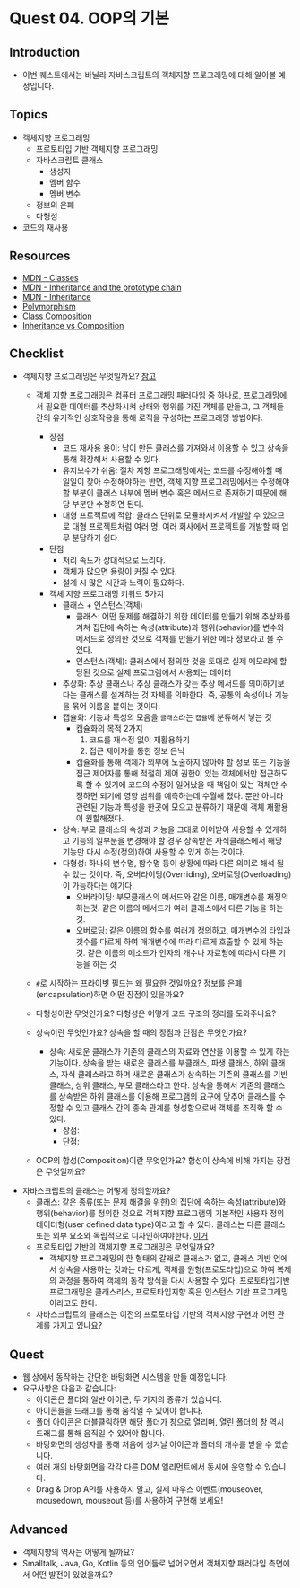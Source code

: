 # Quest 04. OOP의 기본

## Introduction
* 이번 퀘스트에서는 바닐라 자바스크립트의 객체지향 프로그래밍에 대해 알아볼 예정입니다.

## Topics
* 객체지향 프로그래밍
  * 프로토타입 기반 객체지향 프로그래밍
  * 자바스크립트 클래스
    * 생성자
    * 멤버 함수
    * 멤버 변수
  * 정보의 은폐
  * 다형성
* 코드의 재사용

## Resources
* [MDN - Classes](https://developer.mozilla.org/ko/docs/Web/JavaScript/Reference/Classes)
* [MDN - Inheritance and the prototype chain](https://developer.mozilla.org/ko/docs/Web/JavaScript/Inheritance_and_the_prototype_chain)
* [MDN - Inheritance](https://developer.mozilla.org/ko/docs/Learn/JavaScript/Objects/Inheritance)
* [Polymorphism](https://medium.com/@viktor.kukurba/object-oriented-programming-in-javascript-3-polymorphism-fb564c9f1ce8)
* [Class Composition](https://alligator.io/js/class-composition/)
* [Inheritance vs Composition](https://woowacourse.github.io/javable/post/2020-05-18-inheritance-vs-composition/)

## Checklist
* 객체지향 프로그래밍은 무엇일까요? 
[참고](https://jeong-pro.tistory.com/95)
  * 객체 지향 프로그래밍은 컴퓨터 프로그래밍 패러다임 중 하나로, 프로그래밍에서 필요한 데이터를 추상화시켜 상태와 행위를 가진 객체를 만들고, 그 객체들 간의 유기적인 상호작용을 통해 로직을 구성하는 프로그래밍 방법이다.
    * 장점
      * 코드 재사용 용이: 남이 만든 클래스를 가져와서 이용할 수 있고 상속을 통해 확장해서 사용할 수 있다.
      * 유지보수가 쉬움: 절차 지향 프로그래밍에서는 코드를 수정해야할 때 일일이 찾아 수정해야하는 반면, 객체 지향 프로그래밍에서는 수정해야 할 부분이 클래스 내부에 멤버 변수 혹은 메서드로 존재하기 때문에 해당 부분만 수정하면 된다.
      * 대형 프로젝트에 적합: 클래스 단위로 모듈화시켜서 개발할 수 있으므로 대형 프로젝트처럼 여러 명, 여러 회사에서 프로젝트를 개발할 때 업무 분담하기 쉽다.
    * 단점
      * 처리 속도가 상대적으로 느리다.
      * 객체가 많으면 용량이 커질 수 있다.
      * 설계 시 많은 시간과 노력이 필요하다.   
    * 객체 지향 프로그래밍 키워드 5가지
      * 클래스 + 인스턴스(객체)
        * 클래스: 어떤 문제를 해결하기 위한 데이터를 만들기 위해 추상화를 겨쳐 집단에 속하는 속성(attribute)과 행위(behavior)를 변수와 메서드로 정의한 것으로 객체를 만들기 위한 메타 정보라고 볼 수 있다.
        * 인스턴스(객체): 클래스에서 정의한 것을 토대로 실제 메모리에 할당된 것으로 실제 프로그램에서 사용되는 데이터
      * 추상화: 추상 클래스나 추상 클래스가 갖는 추상 메서드를 의미하기보다는 클래스를 설계하는 것 자체를 의마한다. 즉, 공통의 속성이나 기능을 묶어 이름을 붙이는 것이다.
      * 캡슐화: 기능과 특성의 모음을 `클래스`라는 `캡슐`에 분류해서 넣는 것
        * 캡슐화의 목적 2가지
          1. 코드를 재수정 없이 재활용하기
          2. 접근 제어자를 통한 정보 은닉
        * 캡슐화를 통해 객체가 외부에 노출하지 않아야 할 정보 또는 기능을 접근 제어자를 통해 적절히 제어 권한이 있는 객체에서만 접근하도록 할 수 있기에 코드의 수정이 일어났을 때 책임이 있는 객체만 수정하면 되기에 영향 범위를 예측하는데 수월해 졌다. 뿐만 아니라 관련된 기능과 특성을 한곳에 모으고 분류하기 때문에 객체 재활용이 원할해졌다. 
      * 상속: 부모 클래스의 속성과 기능을 그대로 이어받아 사용할 수 있게하고 기능의 일부분을 변경해야 할 경우 상속받은 자식클래스에서 해당 기능만 다시 수정(정의)하여 사용할 수 있게 하는 것이다.
      * 다형성: 하나의 변수명, 함수명 등이 상황에 따라 다른 의미로 해석 될 수 있는 것이다. 즉, 오버라이딩(Overriding), 오버로딩(Overloading)이 가능하다는 얘기다. 
        * 오버라이딩: 부모클래스의 메서드와 같은 이름, 매개변수를 재정의 하는것. 같은 이름의 메서드가 여러 클래스에서 다른 기능을 하는 것.
        * 오버로딩: 같은 이름의 함수를 여러개 정의하고, 매개변수의 타입과 갯수를 다르게 하여 매개변수에 따라 다르게 호출할 수 있게 하는 것. 같은 이름의 메소드가 인자의 개수나 자료형에 따라서 다른 기능을 하는 것 
        
  * `#`로 시작하는 프라이빗 필드는 왜 필요한 것일까요? 정보를 은폐(encapsulation)하면 어떤 장점이 있을까요?

  * 다형성이란 무엇인가요? 다형성은 어떻게 코드 구조의 정리를 도와주나요?

  * 상속이란 무엇인가요? 상속을 할 때의 장점과 단점은 무엇인가요?
    * 상속: 새로운 클래스가 기존의 클래스의 자료와 연산을 이용할 수 있게 하는 기능이다. 상속을 받는 새로운 클래스를 부클래스, 파생 클래스, 하위 클래스, 자식 클래스라고 하며 새로운 클래스가 상속하는 기존의 클래스를 기반 클래스, 상위 클래스, 부모 클래스라고 한다. 상속을 통해서 기존의 클래스를 상속받은 하위 클래스를 이용해 프로그램의 요구에 맞추어 클래스를 수정할 수 있고 클래스 간의 종속 관계를 형성함으로써 객체를 조직화 할 수 있다.
      * 장점: 
      * 단점: 

  * OOP의 합성(Composition)이란 무엇인가요? 합성이 상속에 비해 가지는 장점은 무엇일까요?
* 자바스크립트의 클래스는 어떻게 정의할까요?
  * 클래스: 같은 종류(또는 문제 해결을 위한)의 집단에 속하는 속성(attribute)와 행위(behavior)를 정의한 것으로 객체지향 프로그램의 기본적인 사용자 정의 데이터형(user defined data type)이라고 할 수 있다. 클래스는 다른 클래스 또는 외부 요소와 독립적으로 디자인하여야한다.
[이거](https://ko.wikipedia.org/wiki/%EA%B0%9D%EC%B2%B4_%EC%A7%80%ED%96%A5_%ED%94%84%EB%A1%9C%EA%B7%B8%EB%9E%98%EB%B0%8D)
  * 프로토타입 기반의 객체지향 프로그래밍은 무엇일까요?
    * 객체지향 프로그래밍의 한 형태의 갈래로 클래스가 없고, 클래스 기반 언에서 상속을 사용하는 것과는 다르게, 객체를 원형(프로토타입)으로 하여 복제의 과정을 통하여 객체의 동작 방식을 다시 사용할 수 있다. 프로토타입기반 프로그래밍은 클래스리스, 프로토타입지향 혹은 인스턴스 기반 프로그래밍이라고도 한다. 
  * 자바스크립트의 클래스는 이전의 프로토타입 기반의 객체지향 구현과 어떤 관계를 가지고 있나요?

## Quest
* 웹 상에서 동작하는 간단한 바탕화면 시스템을 만들 예정입니다.
* 요구사항은 다음과 같습니다:
  * 아이콘은 폴더와 일반 아이콘, 두 가지의 종류가 있습니다.
  * 아이콘들을 드래그를 통해 움직일 수 있어야 합니다.
  * 폴더 아이콘은 더블클릭하면 해당 폴더가 창으로 열리며, 열린 폴더의 창 역시 드래그를 통해 움직일 수 있어야 합니다.
  * 바탕화면의 생성자를 통해 처음에 생겨날 아이콘과 폴더의 개수를 받을 수 있습니다.
  * 여러 개의 바탕화면을 각각 다른 DOM 엘리먼트에서 동시에 운영할 수 있습니다.
  * Drag & Drop API를 사용하지 말고, 실제 마우스 이벤트(mouseover, mousedown, mouseout 등)를 사용하여 구현해 보세요!

## Advanced
* 객체지향의 역사는 어떻게 될까요?
* Smalltalk, Java, Go, Kotlin 등의 언어들로 넘어오면서 객체지향 패러다임 측면에서 어떤 발전이 있었을까요?
